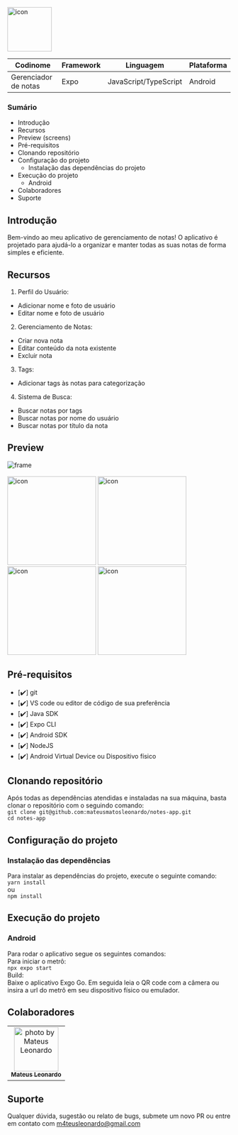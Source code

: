 <img src="https://github.com/mateusmatosleonardo/notes-app/assets/73812069/e7ebad05-6760-4d99-a129-fe7a230d55f8" width="100px;" alt="icon"/><br>

| Codinome | Framework | Linguagem | Plataforma |
|---|---|---|---|
| Gerenciador de notas | Expo | JavaScript/TypeScript | Android |

### Sumário
- Introdução
- Recursos
- Preview (screens)
- Pré-requisitos
- Clonando repositório
- Configuração do projeto
  - Instalação das dependências do projeto
- Execução do projeto
  - Android
- Colaboradores
- Suporte
  

## Introdução
Bem-vindo ao meu aplicativo de gerenciamento de notas! O aplicativo é projetado para ajudá-lo a organizar e manter todas as suas notas de forma simples e eficiente.

## Recursos
1. Perfil do Usuário:
- Adicionar nome e foto de usuário
- Editar nome e foto de usuário

2. Gerenciamento de Notas:
- Criar nova nota
- Editar conteúdo da nota existente
- Excluir nota

3. Tags:
- Adicionar tags às notas para categorização

4. Sistema de Busca:
- Buscar notas por tags
- Buscar notas por nome do usuário
- Buscar notas por título da nota

## Preview
![frame](https://github.com/mateusmatosleonardo/notes-app/assets/73812069/fc8a33a8-0ef0-42dc-b33a-b1bfc4c7a68b)
<br>
<br>
<img src="https://github.com/mateusmatosleonardo/notes-app/assets/73812069/3fb8e5b4-e3f4-44bd-9cd5-8313ed8aab81" width="200px;" alt="icon"/>
<img src="https://github.com/mateusmatosleonardo/notes-app/assets/73812069/5caac5ed-35c9-4e3f-83c7-9ea00338020c" width="200px;" alt="icon"/>
<img src="https://github.com/mateusmatosleonardo/notes-app/assets/73812069/87165733-d132-4a74-91cb-72ebf8791d57" width="200px;" alt="icon"/>
<img src="https://github.com/mateusmatosleonardo/notes-app/assets/73812069/65ca0d52-b027-46ff-bc67-53a3f0cb6318" width="200px;" alt="icon"/>
<!--![invisible](https://github.com/mateusmatosleonardo/notes-app/assets/73812069/fdd70eea-978a-45e6-9482-e111043d9bb6)-->

## Pré-requisitos
- [✔️] git
- [✔️] VS code ou editor de código de sua preferência
- [✔️] Java SDK
- [✔️] Expo CLI
- [✔️] Android SDK
- [✔️] NodeJS
- [✔️] Android Virtual Device ou Dispositivo físico 

## Clonando repositório
Após todas as dependências atendidas e instaladas na sua máquina, basta clonar o repositório com o seguindo comando:
<br>
`git clone git@github.com:mateusmatosleonardo/notes-app.git`
<br>
`cd notes-app`

## Configuração do projeto

### Instalação das dependências
Para instalar as dependências do projeto, execute o seguinte comando:
<br>
`yarn install`
<br>
ou
<br>
`npm install`

## Execução do projeto

### Android
Para rodar o aplicativo segue os seguintes comandos:
<br>
Para iniciar o metrô:
<br>
`npx expo start`
<br>
Build:
<br>
Baixe o aplicativo Exgo Go. Em seguida leia o QR code com a câmera ou insira a url do metrô em seu dispositivo físico ou emulador.

## Colaboradores
<table>
  <tr>
    <td align="center">
      <a href="https://github.com/mateusmatosleonardo">
        <img src="https://avatars.githubusercontent.com/u/73812069?v=4" width="100px;" alt="photo by Mateus Leonardo"/><br>
        <sub>
          <b>Mateus Leonardo</b>
        </sub>
      </a>
    </td>
  </tr>
</table>

## Suporte
Qualquer dúvida, sugestão ou relato de bugs, submete um novo PR ou entre em contato com m4teusleonardo@gmail.com
